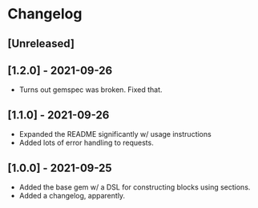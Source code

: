 # Changelog

## [Unreleased]

## [1.2.0] - 2021-09-26
- Turns out gemspec was broken. Fixed that.

## [1.1.0] - 2021-09-26
- Expanded the README significantly w/ usage instructions
- Added lots of error handling to requests.

## [1.0.0] - 2021-09-25

- Added the base gem w/ a DSL for constructing blocks using sections.
- Added a changelog, apparently.
